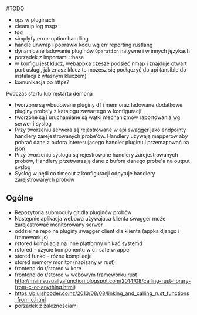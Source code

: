 #TODO
- ops w pluginach
- cleanup log msgs
- tdd
- simplyfy error-option handling
- handle unwrap i poprawki kodu wg err reporting rustlang
- dynamiczne ładowanie pluginów `Operation` natywne i w innych językach
- porządek z importami ::base
- w konfigu jest klucz, webappka czesze podsieć nmap i znajduje otwart port usługi, jak znasz klucz to możesz się podłączyć do api (ansible do instalacji z własnym kluczem)
- komunikacja po https?

Podczas startu lub restartu demona
- tworzone są wbudowane pluginy df i mem oraz ładowane dodatkowe pluginy probe’y z katalogu zawartego w konfiguracji
- tworzone są i uruchamiane są wątki mechanizmów raportowania wg serwer i syslog
- Przy tworzeniu serwera są rejestrowane w api swagger jako endpointy handlery zarejestrowanych probe'ów. Handlery używają mapperów aby pobrać dane z bufora interesującego handler pluginu i przemapować na json
- Przy tworzeniu sysloga są rejestrowane handlery zarejestrowanych probów, Handlery przetwarzają dane z bufora danego probe'a na output syslog
- Syslog w pętli co timeout z konfiguracji odpytuje handlery zarejstrowanych probów

## Ogólne
- Repozytoria submoduły git dla pluginów probów
- Następnie aplikacja webowa używajaca klienta swagger może zarejestrować monitorowany serwer
- oddzielne repo na pluginy swagger client dla klienta (appka django i framework js)
- rstored kompilacja na inne platformy unikać systemd
- rstored - użycie komponentu w c i safe wrapper
- stored funkd - różne kompilacje
- stored memory monitor (napisany w rust)
- frontend do r/stored w kore
- frontend do r/stored w webowym frameworku rust http://mainisusuallyafunction.blogspot.com/2014/08/calling-rust-library-from-c-or-anything.html)
- https://bluishcoder.co.nz/2013/08/08/linking_and_calling_rust_functions_from_c.html
- porządek z zaleznościami